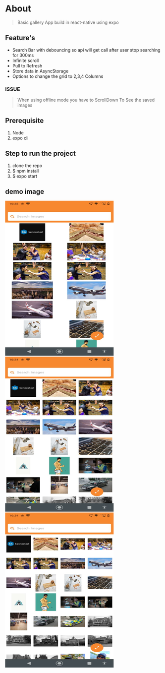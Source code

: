 # About
> Basic gallery App build in react-native using expo
## Feature's
- Search Bar with debouncing so api will get call after user stop searching for 300ms
- Infinite scroll 
- Pull to Refresh
- Store data in AsyncStorage 
- Options to change the grid to 2,3,4 Columns

### ISSUE
> When using offline mode you have to ScrollDown To See the saved images 

## Prerequisite
1. Node 
2. expo cli

## Step to run the project
1. clone the repo
2. $ npm install
3. $ expo start 

## demo image
<img src="Images/grid_2.jpeg" width="350" height="500">
<img src="Images/grid_3.jpeg" width="350" height="500">
<img src="Images/grid_4.jpeg" width="350" height="500">

